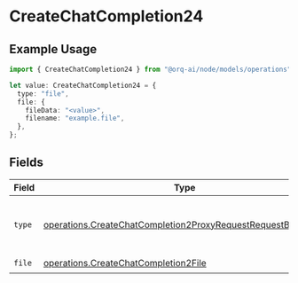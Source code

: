 # CreateChatCompletion24

## Example Usage

```typescript
import { CreateChatCompletion24 } from "@orq-ai/node/models/operations";

let value: CreateChatCompletion24 = {
  type: "file",
  file: {
    fileData: "<value>",
    filename: "example.file",
  },
};
```

## Fields

| Field                                                                                                                                      | Type                                                                                                                                       | Required                                                                                                                                   | Description                                                                                                                                |
| ------------------------------------------------------------------------------------------------------------------------------------------ | ------------------------------------------------------------------------------------------------------------------------------------------ | ------------------------------------------------------------------------------------------------------------------------------------------ | ------------------------------------------------------------------------------------------------------------------------------------------ |
| `type`                                                                                                                                     | [operations.CreateChatCompletion2ProxyRequestRequestBodyType](../../models/operations/createchatcompletion2proxyrequestrequestbodytype.md) | :heavy_check_mark:                                                                                                                         | The type of the content part. Always `file`.                                                                                               |
| `file`                                                                                                                                     | [operations.CreateChatCompletion2File](../../models/operations/createchatcompletion2file.md)                                               | :heavy_check_mark:                                                                                                                         | N/A                                                                                                                                        |